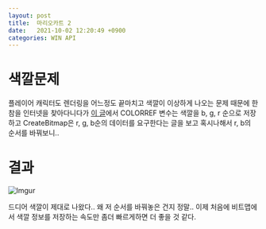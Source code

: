 ```yaml
---
layout: post
title:  마리오카트 2
date:   2021-10-02 12:20:49 +0900
categories: WIN API
---
```


# 색깔문제
플레이어 캐릭터도 렌더링을 어느정도 끝마치고 색깔이 이상하게 나오는 문제 때문에 한참을 인터넷을 찾아다니다가 [이 글](https://forums.codeguru.com/showthread.php?320470-bitmap-displays-wrong-colors)에서 COLORREF 변수는 색깔을 b, g, r 순으로 저장하고 CreateBitmap은 r, g, b순의 데이터를 요구한다는 글을 보고 혹시나해서 r, b의 순서를 바꿔보니..

# 결과
![Imgur](https://imgur.com/o4lwLA1.gif)

드디어 색깔이 제대로 나왔다.. 왜 저 순서를 바꿔놓은 건지 정말.. 이제 처음에 비트맵에서 색깔 정보를 저장하는 속도만 좀더 빠르게하면 더 좋을 것 같다.